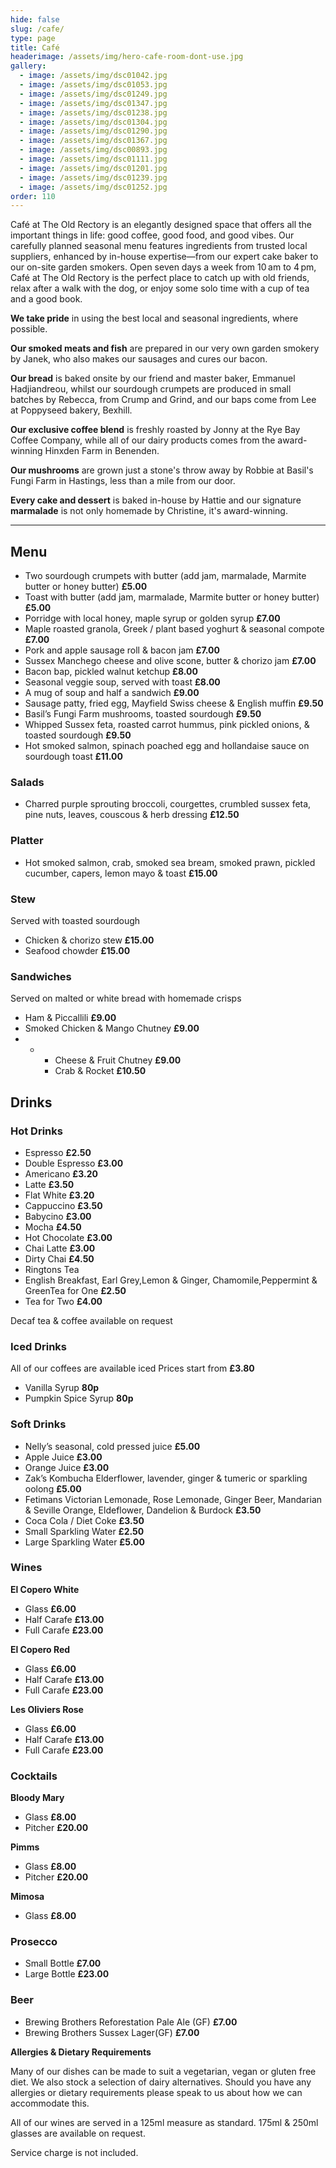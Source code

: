 ```yaml
---
hide: false
slug: /cafe/
type: page
title: Café
headerimage: /assets/img/hero-cafe-room-dont-use.jpg
gallery:
  - image: /assets/img/dsc01042.jpg
  - image: /assets/img/dsc01053.jpg
  - image: /assets/img/dsc01249.jpg
  - image: /assets/img/dsc01347.jpg
  - image: /assets/img/dsc01238.jpg
  - image: /assets/img/dsc01304.jpg
  - image: /assets/img/dsc01290.jpg
  - image: /assets/img/dsc01367.jpg
  - image: /assets/img/dsc00893.jpg
  - image: /assets/img/dsc01111.jpg
  - image: /assets/img/dsc01201.jpg
  - image: /assets/img/dsc01239.jpg
  - image: /assets/img/dsc01252.jpg
order: 110
---
```

Café at The Old Rectory is an elegantly designed space that offers all the important things in life: good coffee, good food, and good vibes. Our carefully planned seasonal menu features ingredients from trusted local suppliers, enhanced by in-house expertise—from our expert cake baker to our on-site garden smokers. Open seven days a week from 10 am to 4 pm, Café at The Old Rectory is the perfect place to catch up with old friends, relax after a walk with the dog, or enjoy some solo time with a cup of tea and a good book.

**We take pride** in using the best local and seasonal ingredients, where possible.

**Our smoked meats and fish** are prepared in our very own garden smokery by Janek, who also makes our sausages and cures our bacon.

**Our bread** is baked onsite by our friend and master baker, Emmanuel Hadjiandreou, whilst our sourdough crumpets are produced in small batches by Rebecca, from Crump and Grind, and our baps come from Lee at Poppyseed bakery, Bexhill.

**Our exclusive coffee blend** is freshly roasted by Jonny at the Rye Bay Coffee Company, while all of our dairy products comes from the award-winning Hinxden Farm in Benenden.

**Our mushrooms** are grown just a stone's throw away by Robbie at Basil's Fungi Farm in Hastings, less than a mile from our door.

**Every cake and dessert** is baked in-house by Hattie and our signature **marmalade** is not only homemade by Christine, it's award-winning.

<hr/>

## Menu

<div class="menu">
<div class="menu-col">

* Two sourdough crumpets with butter (add jam, marmalade, Marmite butter or honey butter) **£5.00**
* Toast with butter (add jam, marmalade, Marmite butter  or honey butter) **£5.00**
* Porridge with local honey, maple syrup or golden syrup **£7.00**
* Maple roasted granola, Greek / plant based yoghurt & seasonal compote **£7.00**
* Pork and apple sausage roll & bacon jam **£7.00**
* Sussex Manchego cheese and olive scone, butter & chorizo jam **£7.00**
* Bacon bap, pickled walnut ketchup **£8.00**
* Seasonal veggie soup, served with toast **£8.00**
* A mug of soup and half a sandwich **£9.00**
* Sausage patty, fried egg, Mayfield Swiss cheese & English muffin **£9.50**
* Basil’s Fungi Farm mushrooms, toasted sourdough **£9.50**
* Whipped Sussex feta, roasted carrot hummus, pink pickled onions, & toasted sourdough **£9.50**
* Hot smoked salmon, spinach poached egg and hollandaise sauce on sourdough toast **£11.00**

</div>
<div class="menu-col">

### Salads

* Charred purple sprouting broccoli, courgettes, crumbled sussex feta, pine nuts, leaves, couscous & herb dressing **£12.50**

### Platter

* Hot smoked salmon, crab, smoked sea bream, smoked prawn, pickled cucumber, capers, lemon mayo & toast **£15.00**

### Stew

Served with toasted sourdough

* Chicken & chorizo stew **£15.00**
* Seafood chowder **£15.00**

### Sandwiches

Served on malted or white bread with homemade crisps 

* Ham & Piccallili **£9.00**
* Smoked Chicken & Mango Chutney **£9.00**
* * * Cheese & Fruit Chutney **£9.00**
    * Crab & Rocket **£10.50**

</div>
</div>

## Drinks

<div class="menu">

### Hot Drinks

* Espresso **£2.50**
* Double Espresso **£3.00**
* Americano **£3.20**
* Latte **£3.50**
* Flat White **£3.20**
* Cappuccino **£3.50**
* Babycino **£3.00**
* Mocha **£4.50**
* Hot Chocolate **£3.00**
* Chai Latte **£3.00**
* Dirty Chai **£4.50**
* Ringtons Tea
* English Breakfast, Earl Grey,Lemon & Ginger, Chamomile,Peppermint & GreenTea for One **£2.50**
* Tea for Two **£4.00**

Decaf tea & coffee available on request

### Iced Drinks

All of our coffees are available iced Prices start from **£3.80**

* Vanilla Syrup **80p**
* Pumpkin Spice Syrup **80p**

### Soft Drinks

* Nelly’s seasonal, cold pressed juice **£5.00**
* Apple Juice **£3.00**
* Orange Juice **£3.00**
* Zak’s Kombucha 
  Elderflower, lavender, ginger & tumeric or sparkling oolong **£5.00**
* Fetimans
  Victorian Lemonade, Rose Lemonade, Ginger Beer, Mandarian & Seville Orange, Eldeflower, Dandelion & Burdock  **£3.50**
* Coca Cola / Diet Coke **£3.50**
* Small Sparkling Water **£2.50**
* Large Sparkling Water **£5.00**

### Wines

**El Copero White**

* Glass **£6.00**
* Half Carafe **£13.00**
* Full Carafe **£23.00**

**El Copero Red**

* Glass **£6.00**
* Half Carafe **£13.00**
* Full Carafe **£23.00**

**Les Oliviers Rose**

* Glass **£6.00**
* Half Carafe **£13.00**
* Full Carafe **£23.00**

### Cocktails

**Bloody Mary**

* Glass **£8.00**
* Pitcher **£20.00**

**Pimms**

* Glass **£8.00**
* Pitcher **£20.00**

**Mimosa**

* Glass **£8.00**

### Prosecco

* Small Bottle **£7.00**
* Large Bottle **£23.00**

### Beer

* Brewing Brothers Reforestation Pale Ale (GF) **£7.00**
* Brewing Brothers Sussex Lager(GF) **£7.00**

</div>

<div class="menu-text">

**Allergies & Dietary Requirements**

Many of our dishes can be made to suit a vegetarian, vegan or gluten free diet. We also stock a selection of dairy alternatives. Should you have any allergies or dietary requirements please speak to us about how we can accommodate this.

All of our wines are served in a 125ml measure as standard. 175ml & 250ml glasses are available on request. 

Service charge is not included.

</div>

